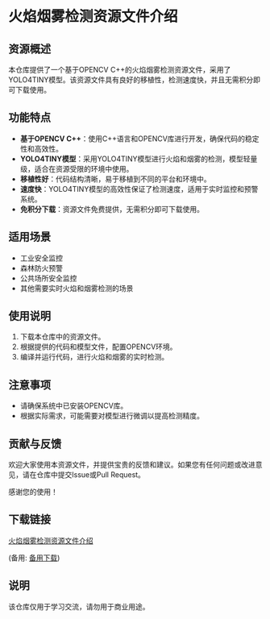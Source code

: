 # 火焰烟雾检测资源文件介绍

## 资源概述
本仓库提供了一个基于OPENCV C++的火焰烟雾检测资源文件，采用了YOLO4TINY模型。该资源文件具有良好的移植性，检测速度快，并且无需积分即可下载使用。

## 功能特点
- **基于OPENCV C++**：使用C++语言和OPENCV库进行开发，确保代码的稳定性和高效性。
- **YOLO4TINY模型**：采用YOLO4TINY模型进行火焰和烟雾的检测，模型轻量级，适合在资源受限的环境中使用。
- **移植性好**：代码结构清晰，易于移植到不同的平台和环境中。
- **速度快**：YOLO4TINY模型的高效性保证了检测速度，适用于实时监控和预警系统。
- **免积分下载**：资源文件免费提供，无需积分即可下载使用。

## 适用场景
- 工业安全监控
- 森林防火预警
- 公共场所安全监控
- 其他需要实时火焰和烟雾检测的场景

## 使用说明
1. 下载本仓库中的资源文件。
2. 根据提供的代码和模型文件，配置OPENCV环境。
3. 编译并运行代码，进行火焰和烟雾的实时检测。

## 注意事项
- 请确保系统中已安装OPENCV库。
- 根据实际需求，可能需要对模型进行微调以提高检测精度。

## 贡献与反馈
欢迎大家使用本资源文件，并提供宝贵的反馈和建议。如果您有任何问题或改进意见，请在仓库中提交Issue或Pull Request。

感谢您的使用！

## 下载链接
[火焰烟雾检测资源文件介绍](https://pan.quark.cn/s/5930e628d055) 

(备用: [备用下载](https://pan.baidu.com/s/1YvsoOG5YyBfMhAhOSmOXlg?pwd=1234))

## 说明

该仓库仅用于学习交流，请勿用于商业用途。
